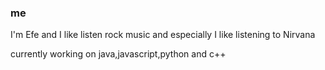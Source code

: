 ### me

I'm Efe and I like listen rock music and especially I like listening to Nirvana

currently working on java,javascript,python and c++
